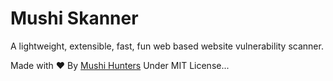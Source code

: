 # Mushi Skanner
A lightweight, extensible, fast, fun web based website vulnerability scanner.

Made with :heart: By [Mushi Hunters](http://mushihunters.github.io)
Under MIT License...
